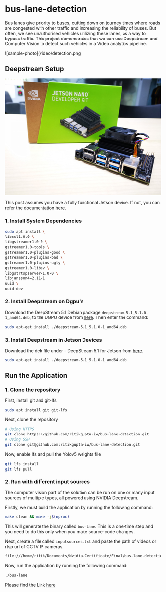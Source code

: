 # bus-lane-detection

Bus lanes give priority to buses, cutting down on journey times where roads are congested with other traffic and increasing the reliability of buses. But often, we see unauthorised vehicles utilizing these lanes, as a way to bypass traffic. This project demonstrates that we can use Deepstream and Computer Vision to detect such vehicles in a Video analytics pipeline.

![sample-photo](video/detection.png

## Deepstream Setup

![Jetson Nano](video/jetson_nano.jpg)

This post assumes you have a fully functional Jetson device. If not, you can refer the documentation [here](https://docs.nvidia.com/jetson/jetpack/install-jetpack/index.html).

### 1. Install System Dependencies

```sh
sudo apt install \
libssl1.0.0 \
libgstreamer1.0-0 \
gstreamer1.0-tools \
gstreamer1.0-plugins-good \
gstreamer1.0-plugins-bad \
gstreamer1.0-plugins-ugly \
gstreamer1.0-libav \
libgstrtspserver-1.0-0 \
libjansson4=2.11-1
uuid \
uuid-dev
```

### 2. Install Deepstream on Dgpu's

Download the DeepStream 5.1 Debian package `deepstream-5.1_5.1.0-1_amd64.deb`, to the DGPU device from [here](https://developer.nvidia.com/deepstream-sdk-download-tesla-archived). Then enter the command:

```sh
sudo apt-get install ./deepstream-5.1_5.1.0-1_amd64.deb
```

### 3. Install Deepstream in Jetson Devices

Download the deb file under - DeepStream 5.1 for Jetson from [here](https://developer.nvidia.com/embedded/deepstream-on-jetson-downloads-archived).

```sh
sudo apt-get install ./deepstream-5.1_5.1.0-1_amd64.deb
```

## Run the Application

### 1. Clone the repository

First, install git and git-lfs

```sh
sudo apt install git git-lfs
```

Next, clone the repository

```sh
# Using HTTPS
git clone https://github.com/ritikgupta-iw/bus-lane-detection.git
# Using SSH
git clone git@github.com:ritikgupta-iw/bus-lane-detection.git
```

Now, enable lfs and pull the Yolov5 weights file

```sh
git lfs install
git lfs pull
```

### 2. Run with different input sources

The computer vision part of the solution can be run on one or many input sources of multiple types, all powered using NVIDIA Deepstream.

Firstly, we must build the application by running the following command:

```sh
make clean && make -j$(nproc)
```

This will generate the binary called `bus-lane`. This is a one-time step and you need to do this only when you make source-code changes.

Next, create a file called `inputsources.txt` and paste the path of videos or rtsp url of CCTV IP cameras.

```sh
file:///home/ritik/Documents/Nvidia-Certificate/Final/bus-lane-detection/video/final.mp4
```

Now, run the application by running the following command:

```sh
./bus-lane
```

Please find the Link [here](https://youtu.be/9zxcl0a7zjs)
